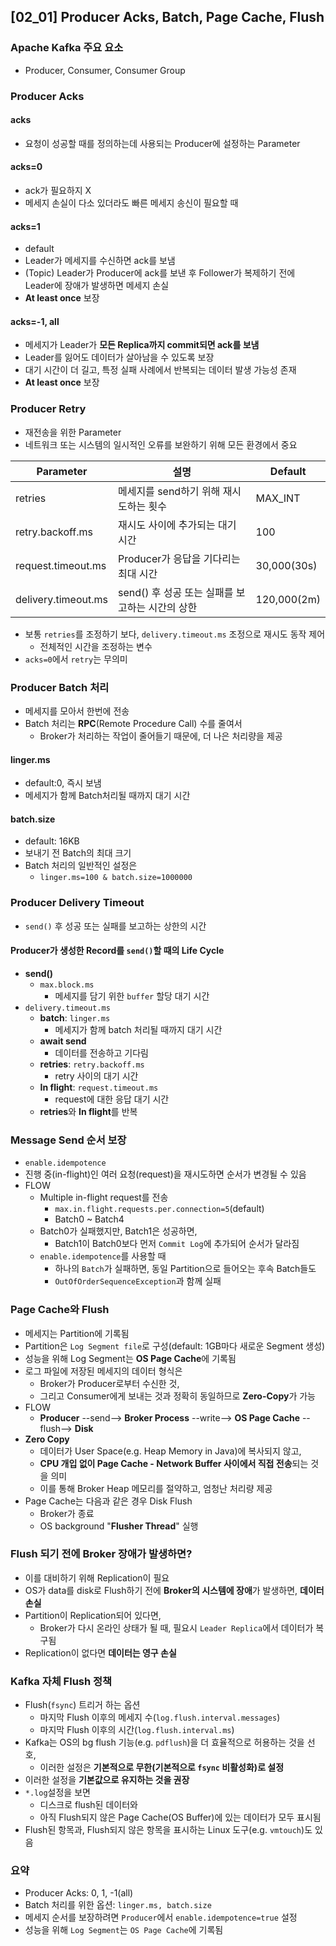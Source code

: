 ## [02_01] Producer Acks, Batch, Page Cache, Flush

### Apache Kafka 주요 요소
- Producer, Consumer, Consumer Group

### Producer Acks

#### acks
- 요청이 성공할 때를 정의하는데 사용되는 Producer에 설정하는 Parameter

#### acks=0
- ack가 필요하지 X
- 메세지 손실이 다소 있더라도 빠른 메세지 송신이 필요할 때

#### acks=1
- default
- Leader가 메세지를 수신하면 ack를 보냄
- (Topic) Leader가 Producer에 ack를 보낸 후 Follower가 복제하기 전에 Leader에 장애가 발생하면 메세지 손실
- **At least once** 보장 

#### acks=-1, all
- 메세지가 Leader가 **모든 Replica까지 commit되면 ack를 보냄**
- Leader를 잃어도 데이터가 살아남을 수 있도록 보장
- 대기 시간이 더 길고, 특정 실패 사례에서 반복되는 데이터 발생 가능성 존재
- **At least once** 보장

### Producer Retry
- 재전송을 위한 Parameter
- 네트워크 또는 시스템의 일시적인 오류를 보완하기 위해 모든 환경에서 중요

| Parameter           | 설명                                            | Default     |
|---------------------|-------------------------------------------------|-------------|
| retries             | 메세지를 send하기 위해 재시도하는 횟수          | MAX_INT     |
| retry.backoff.ms    | 재시도 사이에 추가되는 대기 시간                | 100         |
| request.timeout.ms  | Producer가 응답을 기다리는 최대 시간            | 30,000(30s) |
| delivery.timeout.ms | send() 후 성공 또는 실패를 보고하는 시간의 상한 | 120,000(2m) |

- 보통 `retries`를 조정하기 보다, `delivery.timeout.ms` 조정으로 재시도 동작 제어
  - 전체적인 시간을 조정하는 변수
- `acks=0`에서 `retry`는 무의미

### Producer Batch 처리
- 메세지를 모아서 한번에 전송
- Batch 처리는 **RPC**(Remote Procedure Call) 수를 줄여서
  - Broker가 처리하는 작업이 줄어들기 때문에, 더 나은 처리량을 제공

#### linger.ms
- default:0, 즉시 보냄
- 메세지가 함께 Batch처리될 때까지 대기 시간

#### batch.size
- default: 16KB
- 보내기 전 Batch의 최대 크기
- Batch 처리의 일반적인 설정은
  - `linger.ms=100 & batch.size=1000000`

### Producer Delivery Timeout
- `send()` 후 성공 또는 실패를 보고하는 상한의 시간

#### Producer가 생성한 Record를 `send()`할 때의 Life Cycle
- **send()**
  - `max.block.ms`
    - 메세지를 담기 위한 `buffer` 할당 대기 시간
- `delivery.timeout.ms`
  - **batch**: `linger.ms`
    - 메세지가 함께 batch 처리될 때까지 대기 시간
  - **await send**
    - 데이터를 전송하고 기다림
  - **retries**: `retry.backoff.ms`
    - retry 사이의 대기 시간
  - **In flight**: `request.timeout.ms`
    - request에 대한 응답 대기 시간
  - **retries**와 **In flight**를 반복

### Message Send 순서 보장
- `enable.idempotence`
- 진행 중(in-flight)인 여러 요청(request)을 재시도하면 순서가 변경될 수 있음
- FLOW
  - Multiple in-flight request를 전송
    - `max.in.flight.requests.per.connection=5`(default)
    - Batch0 ~ Batch4
  - Batch0가 실패했지만, Batch1은 성공하면,
    - Batch1이 Batch0보다 먼저 `Commit Log`에 추가되어 순서가 달라짐
  - `enable.idempotence`를 사용할 때
    - 하나의 `Batch`가 실패하면, 동일 Partition으로 들어오는 후속 Batch들도
    - `OutOfOrderSequenceException`과 함께 실패

### Page Cache와 Flush
- 메세지는 Partition에 기록됨
- Partition은 `Log Segment file`로 구성(default: 1GB마다 새로운 Segment 생성)
- 성능을 위해 Log Segment는 **OS Page Cache**에 기록됨
- 로그 파일에 저장된 메세지의 데이터 형식은
  - Broker가 Producer로부터 수신한 것,
  - 그리고 Consumer에게 보내는 것과 정확히 동일하므로 **Zero-Copy**가 가능
- FLOW
  - **Producer** --send--> **Broker Process** --write--> **OS Page Cache** --flush--> **Disk**
- **Zero Copy**
  - 데이터가 User Space(e.g. Heap Memory in Java)에 복사되지 않고,
  - **CPU 개입 없이 Page Cache - Network Buffer 사이에서 직접 전송**되는 것을 의미
  - 이를 통해 Broker Heap 메모리를 절약하고, 엄청난 처리량 제공
- Page Cache는 다음과 같은 경우 Disk Flush
  - Broker가 종료
  - OS background "**Flusher Thread**" 실행

### Flush 되기 전에 Broker 장애가 발생하면?
- 이를 대비하기 위해 Replication이 필요
- OS가 data를 disk로 Flush하기 전에 **Broker의 시스템에 장애**가 발생하면, **데이터 손실**
- Partition이 Replication되어 있다면,
  - Broker가 다시 온라인 상태가 될 때, 필요시 `Leader Replica`에서 데이터가 복구됨
- Replication이 없다면 **데이터는 영구 손실**

### Kafka 자체 Flush 정책
- Flush(`fsync`) 트리거 하는 옵션
  - 마지막 Flush 이후의 메세지 수(`log.flush.interval.messages`)
  - 마지막 Flush 이후의 시간(`log.flush.interval.ms`)
- Kafka는 OS의 bg flush 기능(e.g. `pdflush`)을 더 효율적으로 허용하는 것을 선호,
  - 이러한 설정은 **기본적으로 무한(기본적으로 `fsync` 비활성화)로 설정**
- 이러한 설정을 **기본값으로 유지하는 것을 권장**
- `*.log`설정을 보면
  - 디스크로 flush된 데이터와
  - 아직 Flush되지 않은 Page Cache(OS Buffer)에 있는 데이터가 모두 표시됨
- Flush된 항목과, Flush되지 않은 항목을 표시하는 Linux 도구(e.g. `vmtouch`)도 있음

### 요약
- Producer Acks: 0, 1, -1(all)
- Batch 처리를 위한 옵션: `linger.ms, batch.size`
- 메세지 순서를 보장하려면 `Producer`에서 `enable.idempotence=true` 설정
- 성능을 위해 `Log Segment`는 `OS Page Cache`에 기록됨